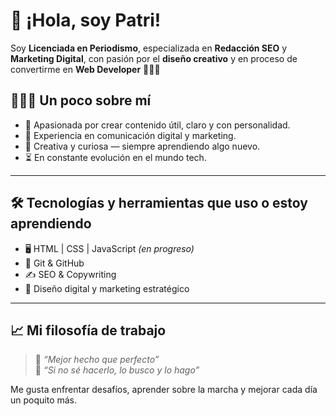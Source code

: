 # 👋 ¡Hola, soy Patri!

Soy **Licenciada en Periodismo**, especializada en **Redacción SEO** y **Marketing Digital**, con pasión por el **diseño creativo** y en proceso de convertirme en **Web Developer** 👩🏼‍💻

## 👩🏼‍🦰 Un poco sobre mí

- 💜 Apasionada por crear contenido útil, claro y con personalidad.  
- 📰 Experiencia en comunicación digital y marketing.  
- 🎨 Creativa y curiosa — siempre aprendiendo algo nuevo.  
- ⏳ En constante evolución en el mundo tech.

---

## 🛠️ Tecnologías y herramientas que uso o estoy aprendiendo

- 🖥️ HTML | CSS | JavaScript *(en progreso)*  
- 🧰 Git & GitHub  
- ✍️ SEO & Copywriting  
- 🧠 Diseño digital y marketing estratégico

---

## 📈 Mi filosofía de trabajo

> 💬 *“Mejor hecho que perfecto”*  
> 🔎 *“Si no sé hacerlo, lo busco y lo hago”*  

Me gusta enfrentar desafíos, aprender sobre la marcha y mejorar cada día un poquito más.


